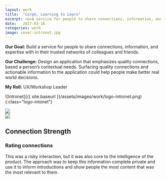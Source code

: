 ```yaml
---
layout: work
title:  "CorpU, Learning to Learn"
excerpt: <p>A service for people to share connections, information, and expertise with in their trusted networks of colleagues and friends</p>
date:   2017-03-16
categories: work
image: cover-intronet.jpg
---
```


**Our Goal:** Build a service for people to share connections, information, and expertise with in their trusted networks of colleagues and friends.

**Our Challenge:** Design an application that emphasizes quality connections, based a person’s contextual needs. Surfacing quality connections and actionable information to the application could help people make better real world decisions.

**My Roll:** UX/Workshop Leader

![Intronet]({{ site.baseurl }}/assets/images/work/logo-intronet.png){:class="logo-intonet"}

<div class="shots-intronet">
  <div class="shots-intronet__intro">
    <img src="{{ site.baseurl }}/assets/images/work/phone-intronet.png">
  </div>
  <div class="shots-intronet__onboard">
    <img src="{{ site.baseurl }}/assets/images/work/onboard-intronet.png">
  </div>
</div>

## Connection Strength

### Rating connections

This was a risky interaction, but it was also core to the intelligence of the product. The approach was to keep this information complete private and use it to inform introductions and show people the most content that was the most relevant to them.
